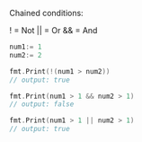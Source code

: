 Chained conditions:

! = Not
|| = Or
&& = And

```go
num1:= 1
num2:= 2

fmt.Print(!(num1 > num2))
// output: true

fmt.Print(num1 > 1 && num2 > 1)
// output: false

fmt.Print(num1 > 1 || num2 > 1)
// output: true

```
